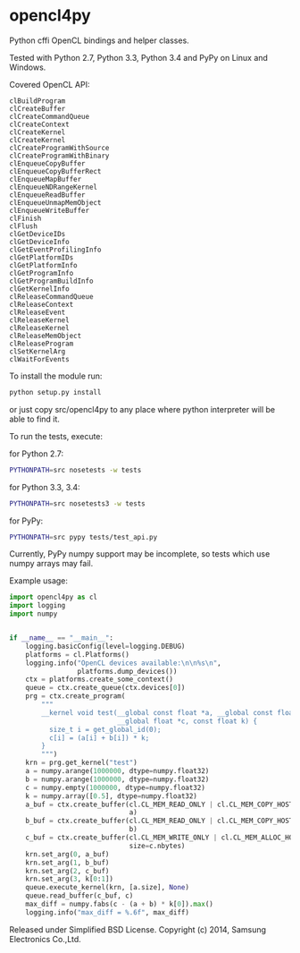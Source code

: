 opencl4py
=========

Python cffi OpenCL bindings and helper classes.

Tested with Python 2.7, Python 3.3, Python 3.4 and PyPy on Linux and Windows.

Covered OpenCL API:
```
clBuildProgram
clCreateBuffer
clCreateCommandQueue
clCreateContext
clCreateKernel
clCreateKernel
clCreateProgramWithSource
clCreateProgramWithBinary
clEnqueueCopyBuffer
clEnqueueCopyBufferRect
clEnqueueMapBuffer
clEnqueueNDRangeKernel
clEnqueueReadBuffer
clEnqueueUnmapMemObject
clEnqueueWriteBuffer
clFinish
clFlush
clGetDeviceIDs
clGetDeviceInfo
clGetEventProfilingInfo
clGetPlatformIDs
clGetPlatformInfo
clGetProgramInfo
clGetProgramBuildInfo
clGetKernelInfo
clReleaseCommandQueue
clReleaseContext
clReleaseEvent
clReleaseKernel
clReleaseKernel
clReleaseMemObject
clReleaseProgram
clSetKernelArg
clWaitForEvents
```

To install the module run:
```bash
python setup.py install
```
or just copy src/opencl4py to any place where python
interpreter will be able to find it.

To run the tests, execute:

for Python 2.7:
```bash
PYTHONPATH=src nosetests -w tests
```

for Python 3.3, 3.4:
```bash
PYTHONPATH=src nosetests3 -w tests
```

for PyPy:
```bash
PYTHONPATH=src pypy tests/test_api.py
```

Currently, PyPy numpy support may be incomplete,
so tests which use numpy arrays may fail.

Example usage:

```python
import opencl4py as cl
import logging
import numpy


if __name__ == "__main__":
    logging.basicConfig(level=logging.DEBUG)
    platforms = cl.Platforms()
    logging.info("OpenCL devices available:\n\n%s\n",
                 platforms.dump_devices())
    ctx = platforms.create_some_context()
    queue = ctx.create_queue(ctx.devices[0])
    prg = ctx.create_program(
        """
        __kernel void test(__global const float *a, __global const float *b,
                           __global float *c, const float k) {
          size_t i = get_global_id(0);
          c[i] = (a[i] + b[i]) * k;
        }
        """)
    krn = prg.get_kernel("test")
    a = numpy.arange(1000000, dtype=numpy.float32)
    b = numpy.arange(1000000, dtype=numpy.float32)
    c = numpy.empty(1000000, dtype=numpy.float32)
    k = numpy.array([0.5], dtype=numpy.float32)
    a_buf = ctx.create_buffer(cl.CL_MEM_READ_ONLY | cl.CL_MEM_COPY_HOST_PTR,
                              a)
    b_buf = ctx.create_buffer(cl.CL_MEM_READ_ONLY | cl.CL_MEM_COPY_HOST_PTR,
                              b)
    c_buf = ctx.create_buffer(cl.CL_MEM_WRITE_ONLY | cl.CL_MEM_ALLOC_HOST_PTR,
                              size=c.nbytes)
    krn.set_arg(0, a_buf)
    krn.set_arg(1, b_buf)
    krn.set_arg(2, c_buf)
    krn.set_arg(3, k[0:1])
    queue.execute_kernel(krn, [a.size], None)
    queue.read_buffer(c_buf, c)
    max_diff = numpy.fabs(c - (a + b) * k[0]).max()
    logging.info("max_diff = %.6f", max_diff)
```

Released under Simplified BSD License.
Copyright (c) 2014, Samsung Electronics Co.,Ltd.
